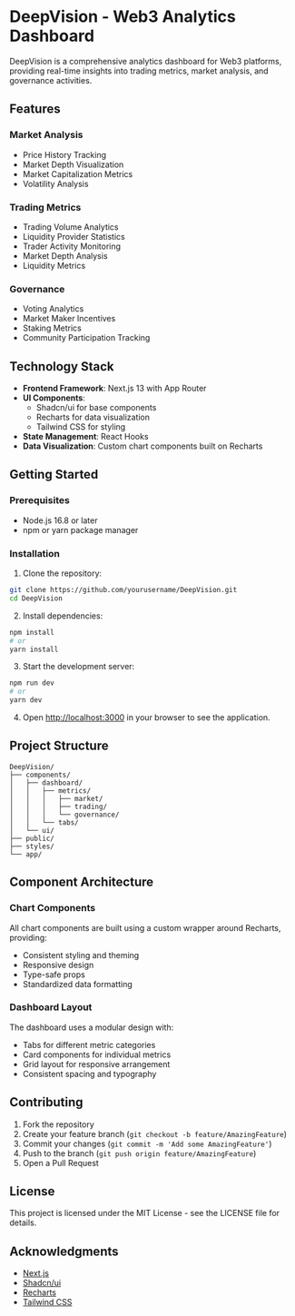 # DeepVision - Web3 Analytics Dashboard

DeepVision is a comprehensive analytics dashboard for Web3 platforms, providing real-time insights into trading metrics, market analysis, and governance activities.

## Features

### Market Analysis
- Price History Tracking
- Market Depth Visualization
- Market Capitalization Metrics
- Volatility Analysis

### Trading Metrics
- Trading Volume Analytics
- Liquidity Provider Statistics
- Trader Activity Monitoring
- Market Depth Analysis
- Liquidity Metrics

### Governance
- Voting Analytics
- Market Maker Incentives
- Staking Metrics
- Community Participation Tracking

## Technology Stack

- **Frontend Framework**: Next.js 13 with App Router
- **UI Components**: 
  - Shadcn/ui for base components
  - Recharts for data visualization
  - Tailwind CSS for styling
- **State Management**: React Hooks
- **Data Visualization**: Custom chart components built on Recharts

## Getting Started

### Prerequisites

- Node.js 16.8 or later
- npm or yarn package manager

### Installation

1. Clone the repository:
```bash
git clone https://github.com/yourusername/DeepVision.git
cd DeepVision
```

2. Install dependencies:
```bash
npm install
# or
yarn install
```

3. Start the development server:
```bash
npm run dev
# or
yarn dev
```

4. Open [http://localhost:3000](http://localhost:3000) in your browser to see the application.

## Project Structure

```
DeepVision/
├── components/
│   ├── dashboard/
│   │   ├── metrics/
│   │   │   ├── market/
│   │   │   ├── trading/
│   │   │   └── governance/
│   │   └── tabs/
│   └── ui/
├── public/
├── styles/
└── app/
```

## Component Architecture

### Chart Components
All chart components are built using a custom wrapper around Recharts, providing:
- Consistent styling and theming
- Responsive design
- Type-safe props
- Standardized data formatting

### Dashboard Layout
The dashboard uses a modular design with:
- Tabs for different metric categories
- Card components for individual metrics
- Grid layout for responsive arrangement
- Consistent spacing and typography

## Contributing

1. Fork the repository
2. Create your feature branch (`git checkout -b feature/AmazingFeature`)
3. Commit your changes (`git commit -m 'Add some AmazingFeature'`)
4. Push to the branch (`git push origin feature/AmazingFeature`)
5. Open a Pull Request

## License

This project is licensed under the MIT License - see the LICENSE file for details.

## Acknowledgments

- [Next.js](https://nextjs.org/)
- [Shadcn/ui](https://ui.shadcn.com/)
- [Recharts](https://recharts.org/)
- [Tailwind CSS](https://tailwindcss.com/)
